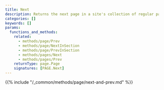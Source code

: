```yaml
---
title: Next
description: Returns the next page in a site's collection of regular pages, relative to the current page.
categories: []
keywords: []
params:
  functions_and_methods:
    related:
      - methods/page/Prev
      - methods/page/NextInSection
      - methods/page/PrevInSection
      - methods/pages/Next
      - methods/pages/Prev
    returnType: page.Page
    signatures: [PAGE.Next]
---
```


{{% include "/_common/methods/page/next-and-prev.md" %}}
